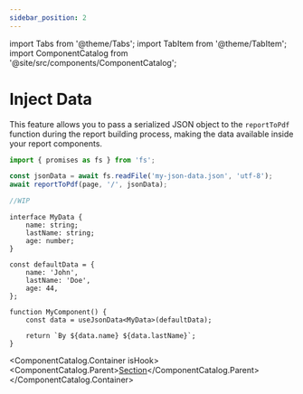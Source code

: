 ```yaml
---
sidebar_position: 2
---
```


import Tabs from '@theme/Tabs';
import TabItem from '@theme/TabItem';
import ComponentCatalog from '@site/src/components/ComponentCatalog';

# Inject Data

This feature allows you to pass a serialized JSON object to the `reportToPdf` function during the report building process, making the data available inside your report components.

```ts
import { promises as fs } from 'fs';

const jsonData = await fs.readFile('my-json-data.json', 'utf-8');
await reportToPdf(page, '/', jsonData);
```

<Tabs>
<TabItem value="ts" label="Vanilla">

```ts
//WIP
```

</TabItem>
<TabItem value="react" label="React">

```tsx
interface MyData {
    name: string;
    lastName: string;
    age: number;
}

const defaultData = {
    name: 'John',
    lastName: 'Doe',
    age: 44,
};

function MyComponent() {
    const data = useJsonData<MyData>(defaultData);

    return `By ${data.name} ${data.lastName}`;
}
```

<ComponentCatalog.Container isHook>
<ComponentCatalog.Parent>[Section](/react/components.md#section)</ComponentCatalog.Parent>
</ComponentCatalog.Container>

</TabItem>
</Tabs>
